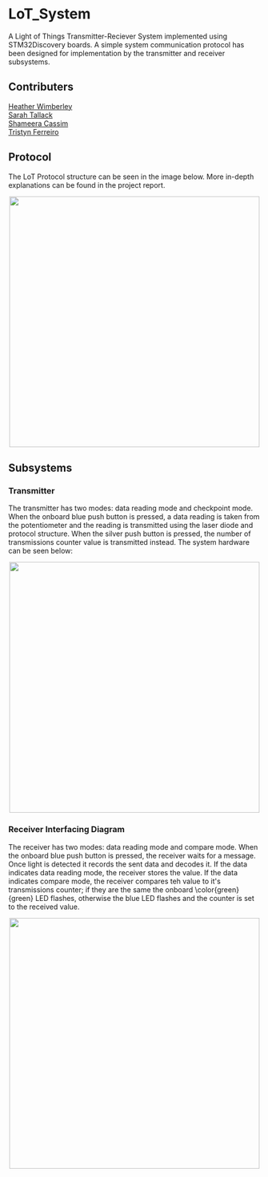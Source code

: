 # LoT_System
A Light of Things Transmitter-Reciever System implemented using STM32Discovery boards. A simple system communication protocol has been designed for implementation by the transmitter and receiver subsystems.

## Contributers
[Heather Wimberley](https://github.com/Heather-Wimberley) <br />
[Sarah Tallack](https://github.com/sjct00) <br />
[Shameera Cassim](https://github.com/ShameeraC) <br />
[Tristyn Ferreiro](https://github.com/tristynferreiro)

## Protocol
The LoT Protocol structure can be seen in the image below. More in-depth explanations can be found in the project report.
<p align="center">
 <img src="https://github.com/tristynferreiro/LoT_System/blob/main/Docs/ProtocolStruct.jpg" width="500">
</p>

## Subsystems
### Transmitter
The transmitter has two modes: data reading mode and checkpoint mode. When the onboard blue push button is pressed, a data reading is taken from the potentiometer and the reading is transmitted using the laser diode and protocol structure. When the silver push button is pressed, the number of transmissions counter value is transmitted instead. The system hardware can be seen below:
<p align="center">
<img src="https://github.com/tristynferreiro/LoT_System/blob/main/Docs/Transmitter_Circuit.png" width="500">
</p>
  
### Receiver Interfacing Diagram
The receiver has two modes: data reading mode and compare mode. When the onboard blue push button is pressed, the receiver waits for a message. Once light is detected it records the sent data and decodes it. If the data indicates data reading mode, the receiver stores the value. If the data indicates compare mode, the receiver compares teh value to it's transmissions counter; if they are the same the onboard \color{green}{green} LED flashes, otherwise the blue LED flashes and the counter is set to the received value.
<p align="center">
<img src="https://github.com/tristynferreiro/LoT_System/blob/main/Docs/Receiver_Circuit.jpeg" width="500">
</p>

